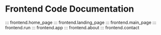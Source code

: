 # Frontend Code Documentation

::: frontend.home_page
::: frontend.landing_page
::: frontend.main_page
::: frontend.run
::: frontend.app
::: frontend.about
::: frontend.contact
